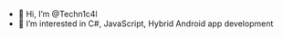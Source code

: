 - 👋 Hi, I’m @Techn1c4l
- 👀 I’m interested in C#, JavaScript, Hybrid Android app development

<!---
Techn1c4l/Techn1c4l is a ✨ special ✨ repository because its `README.md` (this file) appears on your GitHub profile.
You can click the Preview link to take a look at your changes.
--->
